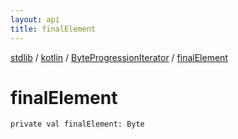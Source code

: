 ```yaml
---
layout: api
title: finalElement
---
```

[stdlib](../../index.html) / [kotlin](../index.html) / [ByteProgressionIterator](index.html) / [finalElement](finalElement.html)

# finalElement

```
private val finalElement: Byte
```
